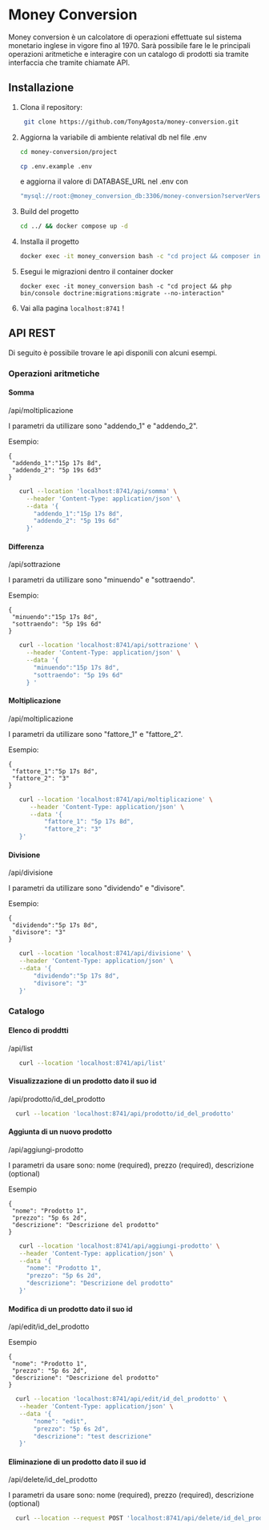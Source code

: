 # Money Conversion

Money conversion è un calcolatore di operazioni effettuate sul sistema monetario inglese in vigore fino al 1970.
Sarà possibile fare le le principali operazioni aritmetiche e interagire con un catalogo di prodotti sia tramite
interfaccia che tramite chiamate API.

## Installazione

1. Clona il repository:
   ```sh
    git clone https://github.com/TonyAgosta/money-conversion.git
   ```

2. Aggiorna la variabile di ambiente relatival db nel file .env
   ```sh
   cd money-conversion/project
   ```
   ```sh
   cp .env.example .env
   ```
   e aggiorna il valore di DATABASE_URL nel .env con
   ```sh
   "mysql://root:@money_conversion_db:3306/money-conversion?serverVersion=8&charset=utf8mb4"
   ```
3. Build del progetto
    ```sh
   cd ../ && docker compose up -d
   ```
4. Installa il progetto
   ```sh
   docker exec -it money_conversion bash -c "cd project && composer install"
   ```
5. Esegui le migrazioni dentro il container docker
    ```shell
   docker exec -it money_conversion bash -c "cd project && php bin/console doctrine:migrations:migrate --no-interaction"
    ```
6. Vai alla pagina ```localhost:8741``` !

## API REST

Di seguito è possibile trovare le api disponili con alcuni esempi.

### Operazioni aritmetiche

#### Somma

/api/moltiplicazione

I parametri da utillizare sono "addendo_1" e "addendo_2".

Esempio:

   ```
   {
    "addendo_1":"15p 17s 8d",
    "addendo_2": "5p 19s 6d3"
   }
   ```

   ```sh
      curl --location 'localhost:8741/api/somma' \
        --header 'Content-Type: application/json' \
        --data '{
          "addendo_1":"15p 17s 8d",
          "addendo_2": "5p 19s 6d"
        }'
   ```

#### Differenza

/api/sottrazione

I parametri da utillizare sono "minuendo" e "sottraendo".

Esempio:

   ```
   {
    "minuendo":"15p 17s 8d",
    "sottraendo": "5p 19s 6d"
   }
   ```

   ```sh
      curl --location 'localhost:8741/api/sottrazione' \
        --header 'Content-Type: application/json' \
        --data '{
          "minuendo":"15p 17s 8d",
          "sottraendo": "5p 19s 6d"
        } '
   ```

#### Moltiplicazione

/api/moltiplicazione

I parametri da utillizare sono "fattore_1" e "fattore_2".

Esempio:

   ```
   {
    "fattore_1":"5p 17s 8d",
    "fattore_2": "3"
   }
   ```

   ```sh
      curl --location 'localhost:8741/api/moltiplicazione' \
         --header 'Content-Type: application/json' \
         --data '{
             "fattore_1": "5p 17s 8d",
             "fattore_2": "3"
      }'
   ```

#### Divisione

/api/divisione

I parametri da utillizare sono "dividendo" e "divisore".

Esempio:

   ```
   {
    "dividendo":"5p 17s 8d",
    "divisore": "3"
   }
   ```

   ```sh
      curl --location 'localhost:8741/api/divisione' \
      --header 'Content-Type: application/json' \
      --data '{
          "dividendo":"5p 17s 8d",
          "divisore": "3"
      }'
   ```

### Catalogo

#### Elenco di proddtti

/api/list

   ```sh
      curl --location 'localhost:8741/api/list'
   ```

#### Visualizzazione di un prodotto dato il suo id

/api/prodotto/id_del_prodotto

```sh
  curl --location 'localhost:8741/api/prodotto/id_del_prodotto'
```

#### Aggiunta di un nuovo prodotto

/api/aggiungi-prodotto

I parametri da usare sono: nome (required), prezzo (required), descrizione (optional)

Esempio

   ```
   {
    "nome": "Prodotto 1",
    "prezzo": "5p 6s 2d",
    "descrizione": "Descrizione del prodotto"
   }
   ```

   ```sh
      curl --location 'localhost:8741/api/aggiungi-prodotto' \
      --header 'Content-Type: application/json' \
      --data '{
        "nome": "Prodotto 1",
        "prezzo": "5p 6s 2d",
        "descrizione": "Descrizione del prodotto"
      }'
   ```

#### Modifica di un prodotto dato il suo id

/api/edit/id_del_prodotto

Esempio

   ```
   {
    "nome": "Prodotto 1",
    "prezzo": "5p 6s 2d",
    "descrizione": "Descrizione del prodotto"
   }
   ```

   ```sh
     curl --location 'localhost:8741/api/edit/id_del_prodotto' \
      --header 'Content-Type: application/json' \
      --data '{
          "nome": "edit",
          "prezzo": "5p 6s 2d",
          "descrizione": "test descrizione"
      }'
   ```

#### Eliminazione di un prodotto dato il suo id

/api/delete/id_del_prodotto

I parametri da usare sono: nome (required), prezzo (required), descrizione (optional)

   ```sh
     curl --location --request POST 'localhost:8741/api/delete/id_del_prodotto'
   ```